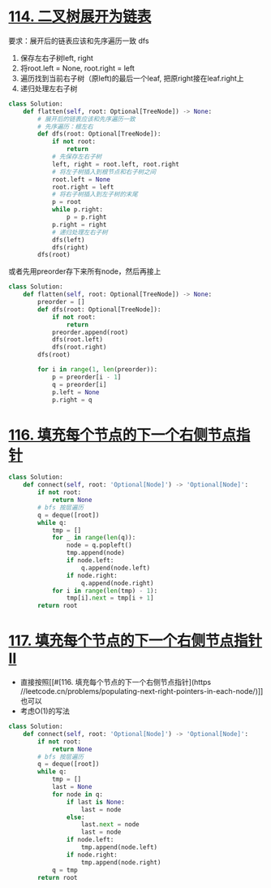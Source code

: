 # [114. 二叉树展开为链表](https://leetcode.cn/problems/flatten-binary-tree-to-linked-list/)
要求：展开后的链表应该和先序遍历一致
dfs
1. 保存左右子树left, right
2. 将root.left = None, root.right = left
3. 遍历找到当前右子树（原left)的最后一个leaf, 把原right接在leaf.right上
4. 递归处理左右子树
```python fold
class Solution:
    def flatten(self, root: Optional[TreeNode]) -> None:
        # 展开后的链表应该和先序遍历一致
        # 先序遍历：根左右
        def dfs(root: Optional[TreeNode]):
            if not root:
                return
            # 先保存左右子树
            left, right = root.left, root.right
            # 将左子树插入到根节点和右子树之间
            root.left = None
            root.right = left
            # 将右子树插入到左子树的末尾
            p = root
            while p.right:
                p = p.right
            p.right = right
            # 递归处理左右子树
            dfs(left)
            dfs(right)
        dfs(root)
```
或者先用preorder存下来所有node，然后再接上
```python fold
class Solution:
    def flatten(self, root: Optional[TreeNode]) -> None:
        preorder = []
        def dfs(root: Optional[TreeNode]):
            if not root:
                return
            preorder.append(root)
            dfs(root.left)
            dfs(root.right)
        dfs(root)

        for i in range(1, len(preorder)):
            p = preorder[i - 1]
            q = preorder[i]
            p.left = None
            p.right = q
```

# [116. 填充每个节点的下一个右侧节点指针](https://leetcode.cn/problems/populating-next-right-pointers-in-each-node/)
```python fold
class Solution:
    def connect(self, root: 'Optional[Node]') -> 'Optional[Node]':
        if not root:
            return None
        # bfs 按层遍历
        q = deque([root])
        while q:
            tmp = []
            for _ in range(len(q)):
                node = q.popleft()
                tmp.append(node)
                if node.left:
                    q.append(node.left)
                if node.right:
                    q.append(node.right)
            for i in range(len(tmp) - 1):
                tmp[i].next = tmp[i + 1]
        return root
```

# [117. 填充每个节点的下一个右侧节点指针 II](https://leetcode.cn/problems/populating-next-right-pointers-in-each-node-ii/)
- 直接按照[[#[116. 填充每个节点的下一个右侧节点指针](https //leetcode.cn/problems/populating-next-right-pointers-in-each-node/)]] 也可以
- 考虑O(1)的写法
```python fold
class Solution:
    def connect(self, root: 'Optional[Node]') -> 'Optional[Node]':
        if not root:
            return None
        # bfs 按层遍历
        q = deque([root])
        while q:
            tmp = []
            last = None
            for node in q:
                if last is None:
                    last = node
                else:
                    last.next = node
                    last = node
                if node.left:
                    tmp.append(node.left)
                if node.right:
                    tmp.append(node.right)
            q = tmp
        return root
```
# 